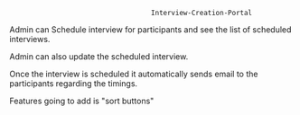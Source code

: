                                        Interview-Creation-Portal
				       
Admin can Schedule interview for participants and see the list of scheduled interviews.

Admin can also update the scheduled interview.

Once the interview is scheduled it automatically sends email to the participants regarding the timings.

Features going to add is "sort buttons"